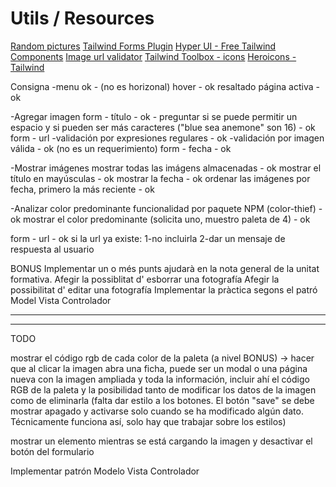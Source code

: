# Utils / Resources
[Random pictures](https://www.pexels.com/es-es/)
[Tailwind Forms Plugin](https://github.com/tailwindlabs/tailwindcss-forms)
[Hyper UI - Free Tailwind Components](https://www.hyperui.dev/)
[Image url validator](https://www.npmjs.com/package/image-url-validator)
[Tailwind Toolbox - icons](https://www.tailwindtoolbox.com/icons)
[Heroicons - Tailwind](https://heroicons.com/)



Consigna
-menu 
ok - (no es horizonal)
hover - ok
resaltado página activa - ok

-Agregar imagen
form - título - ok - preguntar si se puede permitir un espacio y si pueden ser más caracteres ("blue sea anemone" son 16) - ok
form - url
    -validación por expresiones regulares - ok
    -validación por imagen válida - ok (no es un requerimiento)
form - fecha - ok

-Mostrar imágenes
mostrar todas las imágens almacenadas - ok
mostrar el título en mayúsculas - ok
mostrar la fecha - ok
ordenar las imágenes por fecha, primero la más reciente - ok

-Analizar color predominante
funcionalidad por paquete NPM (color-thief) - ok
mostrar el color predominante (solicita uno, muestro paleta de 4) - ok

form - url - ok
si la url ya existe:
1-no incluirla
2-dar un mensaje de respuesta al usuario


BONUS
Implementar un o més punts ajudarà en la nota general de la unitat formativa.
Afegir la possiblitat d' esborrar una fotografía
Afegir la possibilitat d' editar una fotografía
Implementar la pràctica segons el patró Model Vista Controlador
*********************************************************************



********************************************************************
TODO


mostrar el código rgb de cada color de la paleta
(a nivel BONUS) -> hacer que al clicar la imagen abra una ficha, puede ser un modal o una página nueva con la imagen ampliada y toda la información, incluir ahí el código RGB de la paleta y la posibilidad tanto de modificar los datos de la imagen como de eliminarla
(falta dar estilo a los botones. El botón "save" se debe mostrar apagado y activarse solo cuando se ha modificado algún dato. Técnicamente funciona así, solo hay que trabajar sobre los estilos)

mostrar un elemento mientras se está cargando la imagen y desactivar el botón del formulario

Implementar patrón Modelo Vista Controlador



